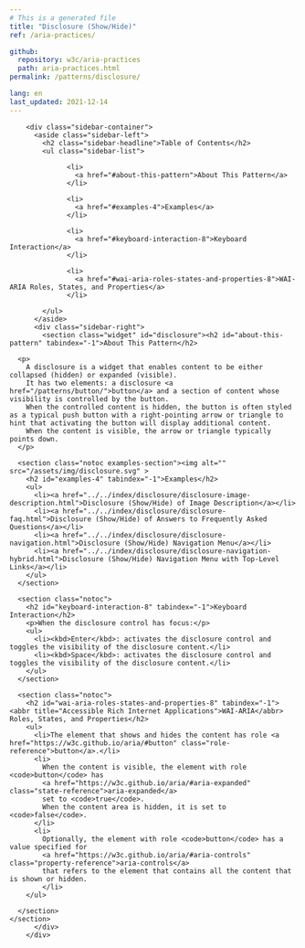 ```yaml
---
# This is a generated file
title: "Disclosure (Show/Hide)"
ref: /aria-practices/

github:
  repository: w3c/aria-practices
  path: aria-practices.html
permalink: /patterns/disclosure/

lang: en
last_updated: 2021-12-14
---
```



<link rel="stylesheet" href="/assets/styles.css">
<!-- Code highlighting styles -->
<link rel="stylesheet" href="/index/css/github.css">

<div>

        <div class="sidebar-container">
          <aside class="sidebar-left">
            <h2 class="sidebar-headline">Table of Contents</h2>
            <ul class="sidebar-list">
              
                  <li>
                    <a href="#about-this-pattern">About This Pattern</a>
                  </li>
                 
                  <li>
                    <a href="#examples-4">Examples</a>
                  </li>
                 
                  <li>
                    <a href="#keyboard-interaction-8">Keyboard Interaction</a>
                  </li>
                 
                  <li>
                    <a href="#wai-aria-roles-states-and-properties-8">WAI-ARIA Roles, States, and Properties</a>
                  </li>
                
            </ul>
          </aside>
          <div class="sidebar-right">
            <section class="widget" id="disclosure"><h2 id="about-this-pattern" tabindex="-1">About This Pattern</h2>
      
      <p>
        A disclosure is a widget that enables content to be either collapsed (hidden) or expanded (visible).
        It has two elements: a disclosure <a href="/patterns/button/">button</a> and a section of content whose visibility is controlled by the button.
        When the controlled content is hidden, the button is often styled as a typical push button with a right-pointing arrow or triangle to hint that activating the button will display additional content.
        When the content is visible, the arrow or triangle typically points down.
      </p>

      <section class="notoc examples-section"><img alt="" src="/assets/img/disclosure.svg" >
        <h2 id="examples-4" tabindex="-1">Examples</h2>
        <ul>
          <li><a href="../../index/disclosure/disclosure-image-description.html">Disclosure (Show/Hide) of Image Description</a></li>
          <li><a href="../../index/disclosure/disclosure-faq.html">Disclosure (Show/Hide) of Answers to Frequently Asked Questions</a></li>
          <li><a href="../../index/disclosure/disclosure-navigation.html">Disclosure (Show/Hide) Navigation Menu</a></li>
          <li><a href="../../index/disclosure/disclosure-navigation-hybrid.html">Disclosure (Show/Hide) Navigation Menu with Top-Level Links</a></li>
        </ul>
      </section>

      <section class="notoc">
        <h2 id="keyboard-interaction-8" tabindex="-1">Keyboard Interaction</h2>
        <p>When the disclosure control has focus:</p>
        <ul>
          <li><kbd>Enter</kbd>: activates the disclosure control and toggles the visibility of the disclosure content.</li>
          <li><kbd>Space</kbd>: activates the disclosure control and toggles the visibility of the disclosure content.</li>
        </ul>
      </section>

      <section class="notoc">
        <h2 id="wai-aria-roles-states-and-properties-8" tabindex="-1"><abbr title="Accessible Rich Internet Applications">WAI-ARIA</abbr> Roles, States, and Properties</h2>
        <ul>
          <li>The element that shows and hides the content has role <a href="https://w3c.github.io/aria/#button" class="role-reference">button</a>.</li>
          <li>
            When the content is visible, the element with role <code>button</code> has
            <a href="https://w3c.github.io/aria/#aria-expanded" class="state-reference">aria-expanded</a>
            set to <code>true</code>.
            When the content area is hidden, it is set to <code>false</code>.
          </li>
          <li>
            Optionally, the element with role <code>button</code> has a value specified for
            <a href="https://w3c.github.io/aria/#aria-controls" class="property-reference">aria-controls</a>
            that refers to the element that contains all the content that is shown or hidden.
            </li>
        </ul>

      </section>
    </section>
          </div>
        </div>
      
</div>
<script>
  var SkipToConfig = {
    settings: {
      skipTo: {
        displayOption: 'popup',
        attachElement: '#site-header',
        colorTheme: 'aria'
      }
    }
  };
</script>
<script src="/assets/skipto.min.js"></script>
